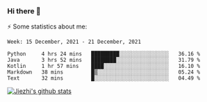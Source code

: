 ### Hi there 👋

⚡ Some statistics about me:


<!--START_SECTION:waka-->
```text
Week: 15 December, 2021 - 21 December, 2021

Python     4 hrs 24 mins   █████████░░░░░░░░░░░░░░░░   36.16 % 
Java       3 hrs 52 mins   ████████░░░░░░░░░░░░░░░░░   31.79 % 
Kotlin     1 hr 57 mins    ████░░░░░░░░░░░░░░░░░░░░░   16.10 % 
Markdown   38 mins         █▒░░░░░░░░░░░░░░░░░░░░░░░   05.24 % 
Text       32 mins         █░░░░░░░░░░░░░░░░░░░░░░░░   04.49 % 
```
<!--END_SECTION:waka-->





[![Jiezhi's github stats](https://github-readme-stats.vercel.app/api?username=Jiezhi&show_icons=true)](https://github.com/Jiezhi/github-readme-stats)

<!--
[![Top Langs](https://github-readme-stats.vercel.app/api/top-langs/?username=Jiezhi&hide=javascript,html)](https://github.com/Jiezhi/github-readme-stats)

**Jiezhi/Jiezhi** is a ✨ _special_ ✨ repository because its `README.md` (this file) appears on your GitHub profile.

Here are some ideas to get you started:

- 🔭 I’m currently working on ...
- 🌱 I’m currently learning ...
- 👯 I’m looking to collaborate on ...
- 🤔 I’m looking for help with ...
- 💬 Ask me about ...
- 📫 How to reach me: ...
- 😄 Pronouns: ...
- ⚡ Fun fact: ...
-->

